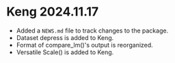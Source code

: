 # Keng 2024.11.17

* Added a `NEWS.md` file to track changes to the package.
* Dataset depress is added to Keng.
* Format of compare_lm()'s output is reorganized.
* Versatile Scale() is added to Keng. 
